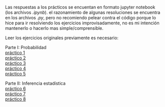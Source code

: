 Las respuestas a los prácticos se encuentan en formato jupyter notebook (los archivos *.ipynb*). el razonamiento de algunas resoluciones se encuentra en los archivos *.py*, pero no recomiendo pelear contra el código porque lo hice para ir resolviendo los ejercicios improvisadamente, no es mi intención mantenerlo o hacerlo mas simple/comprensible.  

Leer los ejercicios originales previamente es necesario:  

Parte I: Probabilidad   
[práctico 1](https://drive.google.com/open?id=1X4ZGeWQ1vZYP2aSQvWfEOVqeW-tZedKD)   
[práctico 2](https://drive.google.com/open?id=1N98T6xU6Girdz2Ngt9CzE8Mjy97uICZ6)   
[práctico 3](https://drive.google.com/open?id=1JJ6D0K4PxrUNBxusu_mlLYhUlXX-txsN)   
[práctico 4](https://drive.google.com/open?id=1-JTwBg0Nt9jOuQX1vgStpW-089dZVUMe)   
[práctico 5](https://drive.google.com/open?id=1-pYfXfjIRCm-M-QaY0ZuNqsRWSmAHLyV)   
  
Parte II: Inferencia estadística  
[práctico 6](https://drive.google.com/open?id=13pnyhnsLaejJJSaEfZpqHK_rMZ_ChuaN)   
[práctico 7](https://drive.google.com/open?id=1hdE7tr4GnpP8DRrZE0rjdf5ztfR_rrij)   
[práctico 8](https://drive.google.com/open?id=1kipxp7prV9iXFzDm-UX_CbomXeGA-Y_j)   
